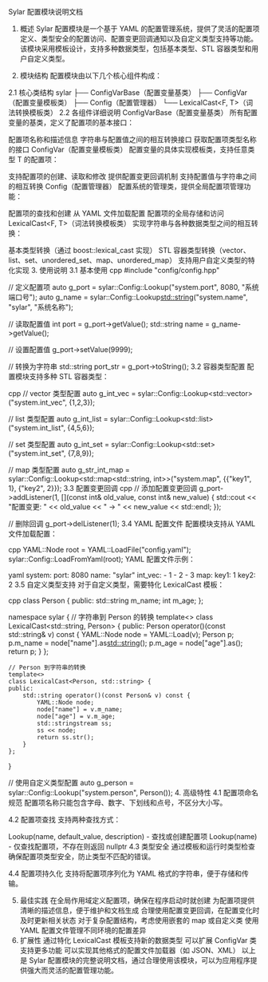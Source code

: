Sylar 配置模块说明文档
1. 概述
Sylar 配置模块是一个基于 YAML 的配置管理系统，提供了灵活的配置项定义、类型安全的配置访问、配置变更回调通知以及自定义类型支持等功能。该模块采用模板设计，支持多种数据类型，包括基本类型、STL 容器类型和用户自定义类型。

2. 模块结构
配置模块由以下几个核心组件构成：

2.1 核心类结构
sylar
├── ConfigVarBase（配置变量基类）
├── ConfigVar<T>（配置变量模板类）
├── Config（配置管理器）
└── LexicalCast<F, T>（词法转换模板类）
2.2 各组件详细说明
ConfigVarBase（配置变量基类）
所有配置变量的基类，定义了配置项的基本接口：

配置项名称和描述信息
字符串与配置值之间的相互转换接口
获取配置项类型名称的接口
ConfigVar<T>（配置变量模板类）
配置变量的具体实现模板类，支持任意类型 T 的配置项：

支持配置项的创建、读取和修改
提供配置变更回调机制
支持配置值与字符串之间的相互转换
Config（配置管理器）
配置系统的管理类，提供全局配置项管理功能：

配置项的查找和创建
从 YAML 文件加载配置
配置项的全局存储和访问
LexicalCast<F, T>（词法转换模板类）
实现字符串与各种数据类型之间的相互转换：

基本类型转换（通过 boost::lexical_cast 实现）
STL 容器类型转换（vector、list、set、unordered_set、map、unordered_map）
支持用户自定义类型的特化实现
3. 使用说明
3.1 基本使用
cpp
#include "config/config.hpp"

// 定义配置项
auto g_port = sylar::Config::Lookup<int>("system.port", 8080, "系统端口号");
auto g_name = sylar::Config::Lookup<std::string>("system.name", "sylar", "系统名称");

// 读取配置值
int port = g_port->getValue();
std::string name = g_name->getValue();

// 设置配置值
g_port->setValue(9999);

// 转换为字符串
std::string port_str = g_port->toString();
3.2 容器类型配置
配置模块支持多种 STL 容器类型：

cpp
// vector 类型配置
auto g_int_vec = sylar::Config::Lookup<std::vector<int>>("system.int_vec", {1,2,3});

// list 类型配置
auto g_int_list = sylar::Config::Lookup<std::list<int>>("system.int_list", {4,5,6});

// set 类型配置
auto g_int_set = sylar::Config::Lookup<std::set<int>>("system.int_set", {7,8,9});

// map 类型配置
auto g_str_int_map = sylar::Config::Lookup<std::map<std::string, int>>("system.map", {{"key1", 1}, {"key2", 2}});
3.3 配置变更回调
cpp
// 添加配置变更回调
g_port->addListener(1, [](const int& old_value, const int& new_value) {
    std::cout << "配置变更: " << old_value << " -> " << new_value << std::endl;
});

// 删除回调
g_port->delListener(1);
3.4 YAML 配置文件
配置模块支持从 YAML 文件加载配置：

cpp
YAML::Node root = YAML::LoadFile("config.yaml");
sylar::Config::LoadFromYaml(root);
YAML 配置文件示例：

yaml
system:
  port: 8080
  name: "sylar"
  int_vec:
    - 1
    - 2
    - 3
  map:
    key1: 1
    key2: 2
3.5 自定义类型支持
对于自定义类型，需要特化 LexicalCast 模板：

cpp
class Person {
public:
    std::string m_name;
    int m_age;
};

namespace sylar {
    // 字符串到 Person 的转换
    template<>
    class LexicalCast<std::string, Person> {
    public:
        Person operator()(const std::string& v) const {
            YAML::Node node = YAML::Load(v);
            Person p;
            p.m_name = node["name"].as<std::string>();
            p.m_age = node["age"].as<int>();
            return p;
        }
    };

    // Person 到字符串的转换
    template<>
    class LexicalCast<Person, std::string> {
    public:
        std::string operator()(const Person& v) const {
            YAML::Node node;
            node["name"] = v.m_name;
            node["age"] = v.m_age;
            std::stringstream ss;
            ss << node;
            return ss.str();
        }
    };
}

// 使用自定义类型配置
auto g_person = sylar::Config::Lookup<Person>("system.person", Person());
4. 高级特性
4.1 配置项命名规范
配置项名称只能包含字母、数字、下划线和点号，不区分大小写。

4.2 配置项查找
支持两种查找方式：

Lookup(name, default_value, description) - 查找或创建配置项
Lookup<T>(name) - 仅查找配置项，不存在则返回 nullptr
4.3 类型安全
通过模板和运行时类型检查确保配置项类型安全，防止类型不匹配的错误。

4.4 配置项持久化
支持将配置项序列化为 YAML 格式的字符串，便于存储和传输。

5. 最佳实践
在全局作用域定义配置项，确保在程序启动时就创建
为配置项提供清晰的描述信息，便于维护和文档生成
合理使用配置变更回调，在配置变化时及时更新相关状态
对于复杂配置结构，考虑使用嵌套的 map 或自定义类
使用 YAML 配置文件管理不同环境的配置差异
6. 扩展性
通过特化 LexicalCast 模板支持新的数据类型
可以扩展 ConfigVar 类支持更多功能
可以实现其他格式的配置文件加载器（如 JSON、XML）
以上是 Sylar 配置模块的完整说明文档，通过合理使用该模块，可以为应用程序提供强大而灵活的配置管理功能。